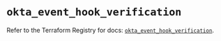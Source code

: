 # `okta_event_hook_verification`

Refer to the Terraform Registry for docs: [`okta_event_hook_verification`](https://registry.terraform.io/providers/okta/okta/4.8.0/docs/resources/event_hook_verification).
